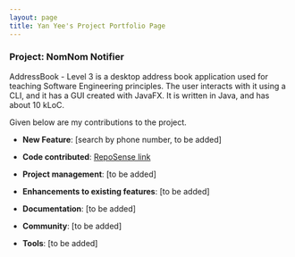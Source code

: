 ```yaml
---
layout: page
title: Yan Yee's Project Portfolio Page
---
```


### Project: NomNom Notifier

AddressBook - Level 3 is a desktop address book application used for teaching Software Engineering principles. The user interacts with it using a CLI, and it has a GUI created with JavaFX. It is written in Java, and has about 10 kLoC.

Given below are my contributions to the project.

* **New Feature**: [search by phone number, to be added]

* **Code contributed**: [RepoSense link]()

* **Project management**: [to be added]

* **Enhancements to existing features**: [to be added]

* **Documentation**: [to be added]

* **Community**: [to be added]

* **Tools**: [to be added]

